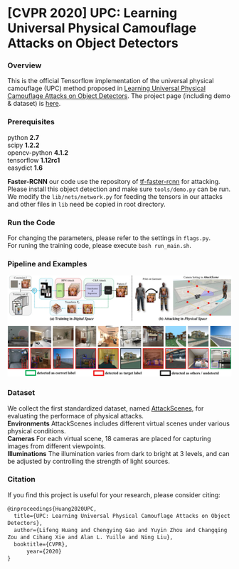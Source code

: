 # [CVPR 2020] UPC: Learning Universal Physical Camouflage Attacks on Object Detectors
### Overview

This is the official Tensorflow implementation of the universal physical camouflage (UPC) method proposed in [Learning Universal Physical Camouflage Attacks on Object Detectors](https://arxiv.org/abs/1909.04326v1). The project page (including demo & dataset) is [here](https://mesunhlf.github.io/index_physical.html).

### Prerequisites

python **2.7**  
scipy **1.2.2**  
opencv-python **4.1.2**  
tensorflow **1.12rc1**  
easydict **1.6**
  
**Faster-RCNN** our code use the repository of [tf-faster-rcnn](https://github.com/endernewton/tf-faster-rcnn) for attacking. Please install this object detection  and make sure `tools/demo.py` can be run. We modify the `lib/nets/network.py` for feeding the tensors in our attacks and other files in `lib` need be copied in root directory.


### Run the Code
For changing the parameters, please refer to the settings in `flags.py`.   
For runing the training code, please execute `bash run_main.sh`.

### Pipeline and Examples
<img src="/images/examples.jpg" align=center/>

### Dataset
We collect the first standardized dataset, named [AttackScenes](https://drive.google.com/open?id=1tmzQj7Dm4zO4ROThDjJM5pJDrHMR2dWn), for evaluating the performace of physical attacks.  
**Environments** AttackScenes includes different virtual scenes
under various physical conditions.  
**Cameras** For each virtual scene, 18 cameras are
placed for capturing images from different viewpoints.  
**Illuminations** The illumination varies from dark to bright at 3 levels, and can be adjusted by controlling the strength of light sources.

### Citation
If you find this project is useful for your research, please consider citing:

	@inproceedings{Huang2020UPC,
	  title={UPC: Learning Universal Physical Camouflage Attacks on Object Detectors},
	  author={Lifeng Huang and Chengying Gao and Yuyin Zhou and Changqing Zou and Cihang Xie and Alan L. Yuille and Ning Liu},
	  booktitle={CVPR},
          year={2020}
	}
